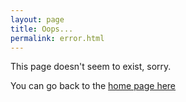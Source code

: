 ```yaml
---
layout: page
title: Oops...
permalink: error.html
---
```

This page doesn't seem to exist, sorry.

You can go back to the <a href="{{ site.data.global.url }}/">home page here</a>
